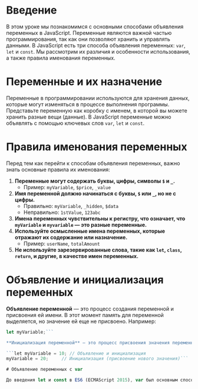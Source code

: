 # Введение

В этом уроке мы познакомимся с основными способами объявления переменных в JavaScript. Переменные являются важной частью программирования, так как они позволяют хранить и управлять данными. В JavaScript есть три способа объявления переменных: `var`, `let` и `const`. Мы рассмотрим их различия и особенности использования, а также правила именования переменных.

# Переменные и их назначение

Переменные в программировании используются для хранения данных, которые могут изменяться в процессе выполнения программы. Представьте переменную как коробку с именем, в которой вы можете хранить разные вещи (данные). В JavaScript переменные можно объявлять с помощью ключевых слов `var`, `let` и `const`.

# Правила именования переменных

Перед тем как перейти к способам объявления переменных, важно знать основные правила их именования:

1. **Переменные могут содержать буквы, цифры, символы `$` и `_`.**
    - Пример: `myVariable`, `$price`, `_value`
2. **Имя переменной должно начинаться с буквы, `$` или `_`, но не с цифры.**
    - Правильно: `myVariable`, `_hidden`, `$data`
    - Неправильно: `1stValue`, `123abc`
3. **Имена переменных чувствительны к регистру, что означает, что `myVariable` и `myvariable` — это разные переменные.**
4. **Используйте осмысленные имена переменных, которые отражают их содержание или назначение.**
    - Пример: `userName`, `totalAmount`
5. **Не используйте зарезервированные слова, такие как `let`, `class`, `return`, и другие, в качестве имен переменных.**

# Объявление и инициализация переменных

**Объявление переменной** — это процесс создания переменной и присвоения ей имени. В этот момент память для переменной выделяется, но значение ей еще не присвоено. Например:

```javascript
let myVariable;```

**Инициализация переменной** — это процесс присвоения значения переменной. Инициализация может происходить одновременно с объявлением переменной или позже. Например:

```let myVariable = 10; // Объявление и инициализация
myVariable = 20;     // Инициализация (присвоение нового значения)```

# Объявление переменных с var

До введения let и const в ES6 (ECMAScript 2015), var был основным способом объявления переменных в JavaScript.
